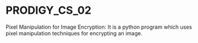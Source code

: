 # PRODIGY_CS_02
Pixel Manipulation for Image Encryption: It is a python program which uses pixel manipulation techniques for encrypting an image.
